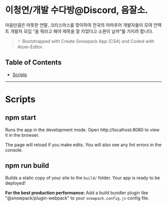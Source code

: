 # 이청연/개발 수다방@Discord, 음잘소.

마음만큼은 따뜻한 연말, 크리스마스를 맞이하여 전국의 아마추어 개발자들이 모여 언택트 개발자 모임 "음 뭐라고 해야 제목을 잘 지었다고 소문이 날까"를 가지려 합니다.

> ✨ Bootstrapped with Create Snowpack App (CSA) and Coded with Atom-Editor.

## Table of Contents

- [Scripts](#scripts)

----

# Scripts

## npm start

Runs the app in the development mode.
Open http://localhost:8080 to view it in the browser.

The page will reload if you make edits.
You will also see any lint errors in the console.

## npm run build

Builds a static copy of your site to the `build/` folder.
Your app is ready to be deployed!

**For the best production performance:** Add a build bundler plugin like "@snowpack/plugin-webpack" to your `snowpack.config.js` config file.
